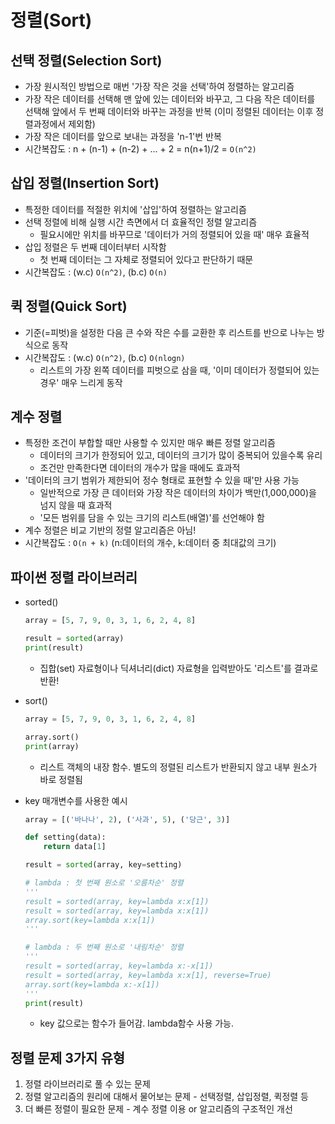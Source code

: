 # 정렬(Sort)

## 선택 정렬(Selection Sort)

- 가장 원시적인 방법으로 매번 '가장 작은 것을 선택'하여 정렬하는 알고리즘
- 가장 작은 데이터를 선택해 맨 앞에 있는 데이터와 바꾸고, 그 다음 작은 데이터를 선택해 앞에서 두 번째 데이터와 바꾸는 과정을 반복 (이미 정렬된 데이터는 이후 정렬과정에서 제외함)
- 가장 작은 데이터를 앞으로 보내는 과정을 'n-1'번 반복
- 시간복잡도 : n + (n-1) + (n-2) + ... + 2 = n(n+1)/2 = `O(n^2)`

## 삽입 정렬(Insertion Sort)

- 특정한 데이터를 적절한 위치에 '삽입'하여 정렬하는 알고리즘
- 선택 정렬에 비해 실행 시간 측면에서 더 효율적인 정렬 알고리즘
  - 필요시에만 위치를 바꾸므로 '데이터가 거의 정렬되어 있을 때' 매우 효율적
- 삽입 정렬은 두 번째 데이터부터 시작함
  - 첫 번째 데이터는 그 자체로 정렬되어 있다고 판단하기 때문
- 시간복잡도 : (w.c) `O(n^2)`, (b.c) `O(n)`

## 퀵 정렬(Quick Sort)

- 기준(=피벗)을 설정한 다음 큰 수와 작은 수를 교환한 후 리스트를 반으로 나누는 방식으로 동작
- 시간복잡도 : (w.c) `O(n^2)`, (b.c) `O(nlogn)`
  - 리스트의 가장 왼쪽 데이터를 피벗으로 삼을 때, '이미 데이터가 정렬되어 있는 경우' 매우 느리게 동작

## 계수 정렬

- 특정한 조건이 부합할 때만 사용할 수 있지만 매우 빠른 정렬 알고리즘
  - 데이터의 크기가 한정되어 있고, 데이터의 크기가 많이 중복되어 있을수록 유리
  - 조건만 만족한다면 데이터의 개수가 많을 때에도 효과적
- '데이터의 크기 범위가 제한되어 정수 형태로 표현할 수 있을 때'만 사용 가능
  - 일반적으로 가장 큰 데이터와 가장 작은 데이터의 차이가 백만(1,000,000)을 넘지 않을 때 효과적
  - '모든 범위를 담을 수 있는 크기의 리스트(배열)'를 선언해야 함
- 계수 정렬은 비교 기반의 정렬 알고리즘은 아님!
- 시간복잡도 : `O(n + k)` (n:데이터의 개수, k:데이터 중 최대값의 크기)

## 파이썬 정렬 라이브러리

- sorted()
  ```py
  array = [5, 7, 9, 0, 3, 1, 6, 2, 4, 8]

  result = sorted(array)
  print(result)
  ```
  - 집합(set) 자료형이나 딕셔너리(dict) 자료형을 입력받아도 '리스트'를 결과로 반환!

- sort()
  ```py
  array = [5, 7, 9, 0, 3, 1, 6, 2, 4, 8]

  array.sort()
  print(array)
  ```
  - 리스트 객체의 내장 함수. 별도의 정렬된 리스트가 반환되지 않고 내부 원소가 바로 정렬됨

- key 매개변수를 사용한 예시
  ```py
  array = [('바나나', 2), ('사과', 5), ('당근', 3)]

  def setting(data):
      return data[1]

  result = sorted(array, key=setting)

  # lambda : 첫 번째 원소로 '오름차순' 정렬
  '''
  result = sorted(array, key=lambda x:x[1])
  result = sorted(array, key=lambda x:x[1])
  array.sort(key=lambda x:x[1])
  '''

  # lambda : 두 번째 원소로 '내림차순' 정렬
  '''
  result = sorted(array, key=lambda x:-x[1])
  result = sorted(array, key=lambda x:x[1], reverse=True)
  array.sort(key=lambda x:-x[1])
  '''
  print(result)
  ```
  - key 값으로는 함수가 들어감. lambda함수 사용 가능.

## 정렬 문제 3가지 유형

1. 정렬 라이브러리로 풀 수 있는 문제
2. 정렬 알고리즘의 원리에 대해서 물어보는 문제 - 선택정렬, 삽입정렬, 퀵정렬 등
3. 더 빠른 정렬이 필요한 문제 - 계수 정렬 이용 or 알고리즘의 구조적인 개선